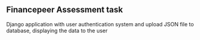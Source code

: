 ## Financepeer Assessment task

Django application with user authentication system and upload JSON file to database, displaying the data to the user
